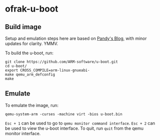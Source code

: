 # ofrak-u-boot

## Build image
Setup and emulation steps here are based on [Pandy's Blog](https://pandysong.github.io/blog/post/run_u-boot_in_qemu/), with minor updates for clarity.
YMMV.

To build the u-boot, run:

```
git clone https://github.com/ARM-software/u-boot.git
cd u-boot/
export CROSS_COMPILE=arm-linux-gnueabi-
make qemu_arm_defconfig
make
```

## Emulate
To emulate the image, run:

```
qemu-system-arm -curses -machine virt -bios u-boot.bin
```

`Esc + 1` can be used to go to `qemu monitor command interface`.
`Esc + 2` can be used to view the u-boot interface.
To quit, run `quit` from the qemu monitor interface.